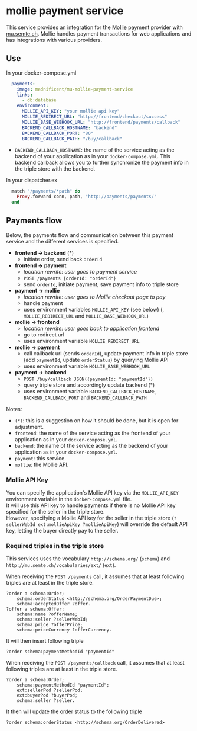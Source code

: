 # mollie payment service

This service provides an integration for the [Mollie](https://mollie.com) payment provider with [mu.semte.ch](http://mu.semte.ch).  Mollie handles payment transactions for web applications and has integrations with various providers.

## Use

In your docker-compose.yml

```yml
  payments:
    image: madnificent/mu-mollie-payment-service
    links:
      - db:database
    environment:
      MOLLIE_API_KEY: "your mollie api key"
      MOLLIE_REDIRECT_URL: "http://frontend/checkout/success"
      MOLLIE_BASE_WEBHOOK_URL: "http://frontend/payments/callback"
      BACKEND_CALLBACK_HOSTNAME: "backend"
      BACKEND_CALLBACK_PORT: "80"
      BACKEND_CALLBACK_PATH: "/buy/callback"
```

- `BACKEND_CALLBACK_HOSTNAME`: the name of the service acting as the backend of your application as in your `docker-compose.yml`. This backend callback allows you to further synchronize the payment info in the triple store with the backend.

In your dispatcher.ex

```elixir
  match "/payments/*path" do
    Proxy.forward conn, path, "http://payments/payments/"
  end
```

## Payments flow

Below, the payments flow and communication between this payment service and the different services is specified.
- **frontend -> backend** (*)
    - initiate order, send back `orderId`
- **frontend -> payment**
    - *location rewrite: user goes to payment service*
    - `POST /payments {orderId: "orderId"}`
    - send `orderId`, initiate payment, save payment info to triple store
- **payment -> mollie**
    - *location rewrite: user goes to Mollie checkout page to pay*
    - handle payment
    - uses environment variables `MOLLIE_API_KEY` (see below) (, `MOLLIE_REDIRECT_URL` and `MOLLIE_BASE_WEBHOOK_URL`)
- **mollie -> frontend**
    - *location rewrite: user goes back to application frontend*
    - go to redirect url
    - uses environment variable `MOLLIE_REDIRECT_URL`
- **mollie -> payment**
    - call callback url (sends `orderId`), update payment info in triple store (add `paymentId`, update `orderStatus`) by querying Mollie API
    - uses environment variable `MOLLIE_BASE_WEBHOOK_URL`
- **payment -> backend**
    - `POST /buy/callback JSON({paymentId: "paymentId"})`
    - query triple store and accordingly update backend (*)
    - uses environment variable `BACKEND_CALLBACK_HOSTNAME`, `BACKEND_CALLBACK_PORT` and `BACKEND_CALLBACK_PATH`

Notes:
- `(*)`: this is a suggestion on how it should be done, but it is open for adjustment.
- `frontend`: the name of the service acting as the frontend of your application as in your `docker-compose.yml`.
- `backend`: the name of the service acting as the backend of your application as in your `docker-compose.yml`.
- `payment`: this service.
- `mollie`: the Mollie API.

### Mollie API Key

You can specify the application's Mollie API key via the `MOLLIE_API_KEY` environment variable in the `docker-compose.yml` file.  
It will use this API key to handle payments if there is no Mollie API key specified for the seller in the triple store.  
However, specifying a Mollie API key for the seller in the triple store (`?sellerWebId ext:mollieApiKey ?mollieApiKey`) will override the default API key, letting the buyer directly pay to the seller.

### Required triples in the triple store

This services uses the vocabulary `http://schema.org/` (`schema`) and `http://mu.semte.ch/vocabularies/ext/` (`ext`).

When receiving the `POST /payments` call, it assumes that at least following triples are at least in the triple store.
```
?order a schema:Order;
    schema:orderStatus <http://schema.org/OrderPaymentDue>;
    schema:acceptedOffer ?offer.
?offer a schema:Offer;
    schema:name ?offerName;
    schema:seller ?sellerWebId;
    schema:price ?offerPrice;
    schema:priceCurrency ?offerCurrency.
```

It will then insert following triple
```
?order schema:paymentMethodId "paymentId"
```

When receiving the `POST /payments/callback` call, it assumes that at least following triples are at least in the triple store.
```
?order a schema:Order;
    schema:paymentMethodId "paymentId";
    ext:sellerPod ?sellerPod;
    ext:buyerPod ?buyerPod;
    schema:seller ?seller.
```

It then will update the order status to the following triple
```
?order schema:orderStatus <http://schema.org/OrderDelivered>
```
